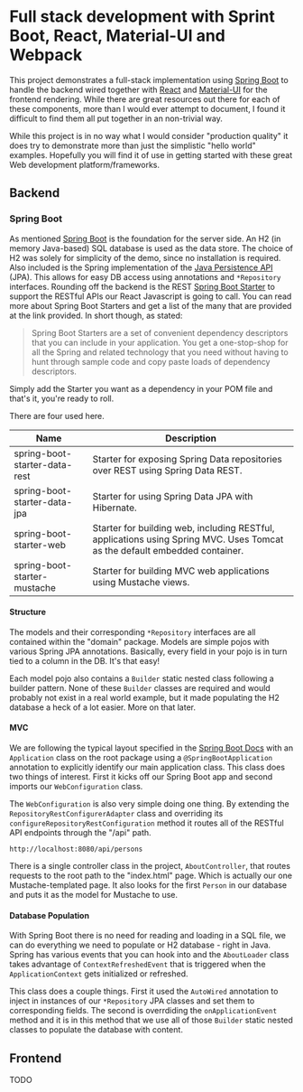 # Full stack development with Sprint Boot, React, Material-UI and Webpack

This project demonstrates a full-stack implementation using [Spring Boot](https://projects.spring.io/spring-boot/)
to handle the backend wired together with [React](https://facebook.github.io/react/) and 
[Material-UI](https://github.com/callemall/material-ui) for the frontend rendering. 
While there are great resources out there for each of these components, more than 
I would ever attempt to document, I found it difficult to find them all put together
in an non-trivial way.

While this project is in no way what I would consider "production quality" it does
try to demonstrate more than just the simplistic "hello world" examples. Hopefully you
will find it of use in getting started with these great Web development platform/frameworks.

## Backend

### Spring Boot

As mentioned [Spring Boot](https://projects.spring.io/spring-boot/) is the foundation
for the server side. An H2 (in memory Java-based) SQL database is used as the data store. The 
choice of H2 was solely for simplicity of the demo, since no installation is required. 
Also included is the Spring implementation of the [Java Persistence API](http://projects.spring.io/spring-data-jpa/) 
(JPA). This allows for easy DB access using annotations and `*Repository` interfaces.
Rounding off the backend is the REST [Spring Boot
Starter](http://docs.spring.io/spring-boot/docs/current/reference/htmlsingle/#using-boot-starter) to 
support the RESTful APIs our React Javascript is going to call. You can read more about Spring
Boot Starters and get a list of the many that are provided at the link provided. In short though,
as stated:

>Spring Boot Starters are a set of convenient dependency descriptors that you can include 
in your application. You get a one-stop-shop for all the Spring and related technology that you 
need without having to hunt through sample code and copy paste loads of dependency descriptors.

Simply add the Starter you want as a dependency in your POM file and that's it, you're ready to roll.

There are four used here.

|Name                           | Description               
-------------------------------|----------------------------
spring-boot-starter-data-rest  | Starter for exposing Spring Data repositories over REST using Spring Data REST. |
spring-boot-starter-data-jpa   | Starter for using Spring Data JPA with Hibernate.
spring-boot-starter-web        | Starter for building web, including RESTful, applications using Spring MVC. Uses Tomcat as the default embedded container.
spring-boot-starter-mustache   | Starter for building MVC web applications using Mustache views.


#### Structure

The models and their corresponding `*Repository` interfaces are all contained within 
the "domain" package. Models are simple pojos with various Spring JPA annotations. Basically, 
every field in your pojo is in turn tied to a column in the DB.
It's that easy!

Each model pojo also contains a `Builder` static nested class 
following a builder pattern. None of these `Builder` classes are required and
would probably not exist in a real world example, but it made populating the H2 database
a heck of a lot easier. More on that later.

#### MVC

We are following the typical layout specified in the [Spring Boot Docs](http://docs.spring.io/spring-boot/docs/current/reference/htmlsingle/#using-boot-locating-the-main-class)
with an `Application` class on the root package using a `@SpringBootApplication` annotation to 
explicitly identify our main application class. This class does two things of interest. First it kicks off our Spring
Boot app and second imports our `WebConfiguration` class.
 
The `WebConfiguration` is also very simple doing one thing. By extending the `RepositoryRestConfigurerAdapter`
class and overriding its `configureRepositoryRestConfiguration` method it routes all of the RESTful API 
endpoints through the "/api" path.

```
http://localhost:8080/api/persons
```

There is a single controller class in the project, `AboutController`, that routes requests to the root path to the
"index.html" page. Which is actually our one Mustache-templated page. It also looks for the first `Person` in our
database and puts it as the model for Mustache to use.

#### Database Population

With Spring Boot there is no need for reading and loading in a SQL file, we can do everything we need to populate
or H2 database - right in Java. Spring has various events that you can hook into and the `AboutLoader` class takes 
advantage of `ContextRefreshedEvent` that is triggered when the `ApplicationContext` gets initialized or refreshed.

This class does a couple things. First it used the `AutoWired` annotation to inject in instances of our `*Repository` JPA 
classes and set them to corresponding fields. The second is overrdiding the `onApplicationEvent` method and it is
in this method that we use all of those `Builder` static nested classes to populate the database with content.

## Frontend

TODO

